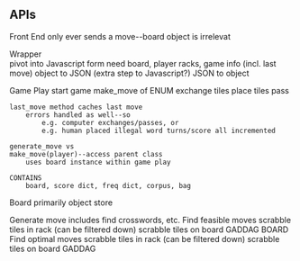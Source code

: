 ## APIs
Front End 
    only ever sends a move--board object is irrelevat

Wrapper    
    pivot into Javascript form 
        need board, player racks, game info (incl. last move) 
    object to JSON (extra step to Javascript?) 
    JSON to object 

Game Play 
    start game 
    make_move of ENUM 
        exchange tiles 
        place tiles 
        pass
        
    last_move method caches last move 
        errors handled as well--so 
            e.g. computer exchanges/passes, or 
            e.g. human placed illegal word turns/score all incremented 
    
    generate_move vs 
    make_move(player)--access parent class 
        uses board instance within game play 
        
    CONTAINS 
        board, score dict, freq dict, corpus, bag 
  
  
Board 
    primarily object store 
 
Generate move 
    includes find crosswords, etc. 
    Find feasible moves
        scrabble tiles in rack (can be filtered down)
        scrabble tiles on board
        GADDAG 
        BOARD 
    Find optimal moves 
        scrabble tiles in rack (can be filtered down)
        scrabble tiles on board 
        GADDAG
